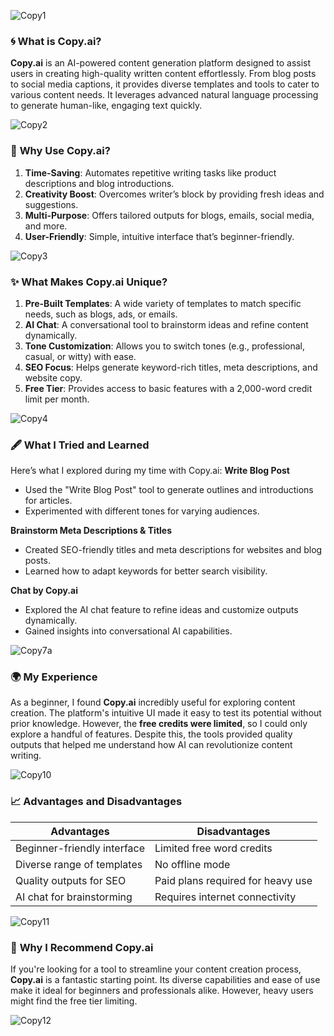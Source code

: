 ![Copy1](https://github.com/user-attachments/assets/24f26fba-f328-4bad-a932-55cc1b53b069)

### 🌀 **What is Copy.ai?**

**Copy.ai** is an AI-powered content generation platform designed to assist users in creating high-quality written content effortlessly. From blog posts to social media captions, it provides diverse templates and tools to cater to various content needs. It leverages advanced natural language processing to generate human-like, engaging text quickly.

![Copy2](https://github.com/user-attachments/assets/8bba20e6-3429-45c4-a15d-40c16e5434b2)

### 🌟 **Why Use Copy.ai?**

1. **Time-Saving**: Automates repetitive writing tasks like product descriptions and blog introductions.
2. **Creativity Boost**: Overcomes writer’s block by providing fresh ideas and suggestions.
3. **Multi-Purpose**: Offers tailored outputs for blogs, emails, social media, and more.
4. **User-Friendly**: Simple, intuitive interface that’s beginner-friendly.

![Copy3](https://github.com/user-attachments/assets/2968e4e9-c31e-4d53-9ac0-a15215ac2be3)

### ✨ **What Makes Copy.ai Unique?**

1. **Pre-Built Templates**: A wide variety of templates to match specific needs, such as blogs, ads, or emails.
2. **AI Chat**: A conversational tool to brainstorm ideas and refine content dynamically.
3. **Tone Customization**: Allows you to switch tones (e.g., professional, casual, or witty) with ease.
4. **SEO Focus**: Helps generate keyword-rich titles, meta descriptions, and website copy.
5. **Free Tier**: Provides access to basic features with a 2,000-word credit limit per month.

![Copy4](https://github.com/user-attachments/assets/49cbcd8d-bd69-4d66-ad10-91e8a3110e7c)

### 🖋 **What I Tried and Learned**

Here’s what I explored during my time with Copy.ai:
**Write Blog Post**
- Used the "Write Blog Post" tool to generate outlines and introductions for articles.
- Experimented with different tones for varying audiences.

**Brainstorm Meta Descriptions & Titles**
- Created SEO-friendly titles and meta descriptions for websites and blog posts.
- Learned how to adapt keywords for better search visibility.

**Chat by Copy.ai**
- Explored the AI chat feature to refine ideas and customize outputs dynamically.
- Gained insights into conversational AI capabilities.

![Copy7](https://github.com/user-attachments/assets/da712384-fd9c-4423-9bef-6677ad484d9a)a  

### 🌍 **My Experience**

As a beginner, I found **Copy.ai** incredibly useful for exploring content creation. The platform's intuitive UI made it easy to test its potential without prior knowledge. However, the **free credits were limited**, so I could only explore a handful of features. Despite this, the tools provided quality outputs that helped me understand how AI can revolutionize content writing.

![Copy10](https://github.com/user-attachments/assets/f3d1a881-4993-4742-9d8e-596a8b725df0)

### 📈 **Advantages and Disadvantages**

|**Advantages**|**Disadvantages**|
|---|---|
|Beginner-friendly interface|Limited free word credits|
|Diverse range of templates|No offline mode|
|Quality outputs for SEO|Paid plans required for heavy use|
|AI chat for brainstorming|Requires internet connectivity|

![Copy11](https://github.com/user-attachments/assets/0d5f1d7b-929c-4dd5-a09b-1c8e474c2260)

### 🌟 **Why I Recommend Copy.ai**

If you're looking for a tool to streamline your content creation process, **Copy.ai** is a fantastic starting point. Its diverse capabilities and ease of use make it ideal for beginners and professionals alike. However, heavy users might find the free tier limiting.

![Copy12](https://github.com/user-attachments/assets/d6e20cce-fbe4-4543-b2a3-18c95d43bb17)
